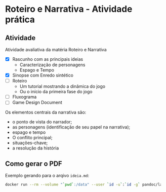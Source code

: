 # Roteiro e Narrativa - Atividade prática

## Atividade

Atividade avaliativa da matéria Roteiro e Narrativa

- [x] Rascunho com as principais ideias
  - Caracterização de personagens
  - Espago e Tempo
- [x] Sinopse com Enredo sintético
- [ ] Roteiro
  - Um tutorial mostrando a dinâmica do jogo
  - Ou o início da primeira fase do jogo
- [ ] Fluxograma
- [ ] Game Design Document

Os elementos centrais da narrativa são:

- o ponto de vista do narrador;
- as personagens (identificação de seu papel na narrativa);
- espago e tempo
- O conflito principal;
- situações-chave;
- a resolução da história

## Como gerar o PDF

Exemplo gerando para o arqivo `ideia.md`:

```bash
docker run --rm --volume "`pwd`:/data" --user `id -u`:`id -g` pandoc/latex ideia.md -o ideia.pdf
```
